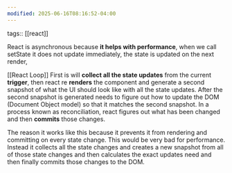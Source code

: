 ```yaml
---
modified: 2025-06-16T08:16:52-04:00
---
```


tags:: [[react]]

React is asynchronous because **it helps with performance**,
when we call setState it does not update immediately,
the state is updated on the next render,

[[React Loop]]
First is will **collect all the state updates** from the current **trigger**, then react re **renders** the component and generate a second snapshot of what the UI should look like with all the state updates.
After the second snapshot is generated needs to figure out how to update the DOM (Document Object model) so that it matches the second snapshot. 
	In a process known as reconciliation, react figures out what has been changed and then **commits** those changes. 

The reason it works like this because it prevents it from rendering and committing on every state change. This would be very bad for performance. Instead it collects all the state changes and creates a new snapshot from all of those state changes and then calculates the exact updates need and then finally commits those changes to the DOM.
